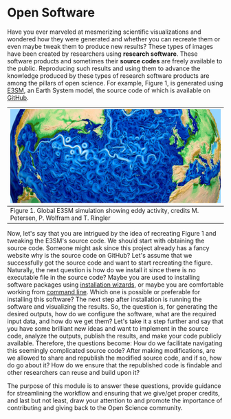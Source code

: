 # Open Software

Have you ever marveled at mesmerizing scientific visualizations and wondered how they were generated and whether you can recreate them or even maybe tweak them to produce new results? These types of images have been created by researchers using **research software**. These software products and sometimes their **source codes** are freely available to the public. Reproducing such results and using them to advance the knowledge produced by these types of research software products are among the pillars of open science. For example, Figure 1, is generated using [E3SM](https://e3sm.org/), an Earth System model, the source code of which is available on [GitHub](https://github.com/E3SM-Project/E3SM).

|![E3SM](figures/earth-open-software.jpg)|
|--|
|Figure 1. Global E3SM simulation showing eddy activity, credits M. Petersen, P. Wolfram and T. Ringler|

Now, let's say that you are intrigued by the idea of recreating Figure 1 and tweaking the E3SM's source code. We should start with obtaining the source code. Someone might ask since this project already has a fancy website why is the source code on GitHub? Let's assume that we successfully got the source code and want to start recreating the figure. Naturally, the next question is how do we install it since there is no executable file in the source code? Maybe you are used to installing software packages using [installation wizards](https://en.wikipedia.org/wiki/Wizard_(software)), or maybe you are comfortable working from [command line](https://en.wikipedia.org/wiki/Command-line_interface). Which one is possible or preferable for installing this software? The next step after installation is running the software and visualizing the results. So, the question is, for generating the desired outputs, how do we configure the software, what are the required input data, and how do we get them? Let's take it a step further and say that you have some brilliant new ideas and want to implement in the source code, analyze the outputs, publish the results, and make your code publicly available. Therefore, the questions become: How do we facilitate navigating this seemingly complicated source code? After making modifications, are we allowed to share and republish the modified source code, and if so, how do go about it? How do we ensure that the republished code is findable and other researchers can reuse and build upon it?

The purpose of this module is to answer these questions, provide guidance for streamlining the workflow and ensuring that we give/get proper credits, and last but not least, draw your attention to and promote the importance of contributing and giving back to the Open Science community.
